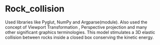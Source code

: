 # Rock_collision
Used libraries like Pyglut, NumPy and Argparse(module).
Also used the concept of Viewport Transformation , Perspective projection and many other significant graphics terminologies.
This model stimulates a 3D elastic collision between rocks inside a closed box conserving the kinetic energy.
